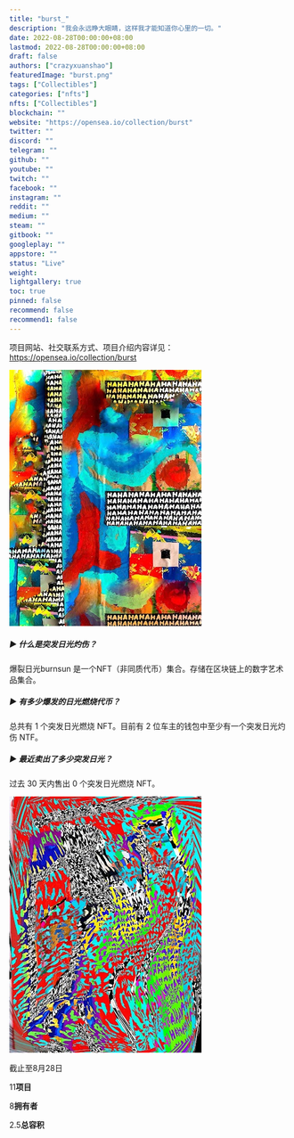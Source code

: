 ```yaml
---
title: "burst_"
description: "我会永远睁大眼睛，这样我才能知道你心里的一切。"
date: 2022-08-28T00:00:00+08:00
lastmod: 2022-08-28T00:00:00+08:00
draft: false
authors: ["crazyxuanshao"]
featuredImage: "burst.png"
tags: ["Collectibles"]
categories: ["nfts"]
nfts: ["Collectibles"]
blockchain: ""
website: "https://opensea.io/collection/burst"
twitter: ""
discord: ""
telegram: ""
github: ""
youtube: ""
twitch: ""
facebook: ""
instagram: ""
reddit: ""
medium: ""
steam: ""
gitbook: ""
googleplay: ""
appstore: ""
status: "Live"
weight: 
lightgallery: true
toc: true
pinned: false
recommend: false
recommend1: false
---
```

项目网站、社交联系方式、项目介绍内容详见：https://opensea.io/collection/burst

![unnamedds](unnamedds.png)

##### ▶ 什么是突发日光灼伤？

爆裂日光burnsun 是一个NFT（非同质代币）集合。存储在区块链上的数字艺术品集合。

##### ▶ 有多少爆发的日光燃烧代币？

总共有 1 个突发日光燃烧 NFT。目前有 2 位车主的钱包中至少有一个突发日光灼伤 NTF。

##### ▶ 最近卖出了多少突发日光？

过去 30 天内售出 0 个突发日光燃烧 NFT。

![unnamed](unnamed.png)

截止至8月28日

11**项目**

8**拥有者**

2.5**总容积**